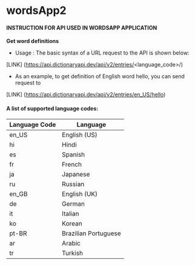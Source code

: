 # wordsApp2

#### INSTRUCTION FOR API USED IN WORDSAPP APPLICATION

**Get word definitions**

- Usage : The basic syntax of a URL request to the API is shown below:

[LINK] (https://api.dictionaryapi.dev/api/v2/entries/<language_code>/<word>)

- As an example, to get definition of English word hello, you can send request to

[LINK] (https://api.dictionaryapi.dev/api/v2/entries/en_US/hello)

#### A list of supported language codes:

| Language Code | Language             |
| ------------- | -------------------- |
| en_US         | English (US)         |
| hi            | Hindi                |
| es            | Spanish              |
| fr            | French               |
| ja            | Japanese             |
| ru            | Russian              |
| en_GB         | English (UK)         |
| de            | German               |
| it            | Italian              |
| ko            | Korean               |
| pt-BR         | Brazilian Portuguese |
| ar            | Arabic               |
| tr            | Turkish              |
